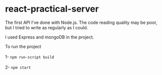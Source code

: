 # react-practical-server

The first API I've done with Node.js. The code reading quality may be poor, but I tried to write as regularly as I could.

I used Express and mongoDB in the project.


To run the project <br> <br>
1- `npm run-script build` <br> <br>
2- `npm start`
